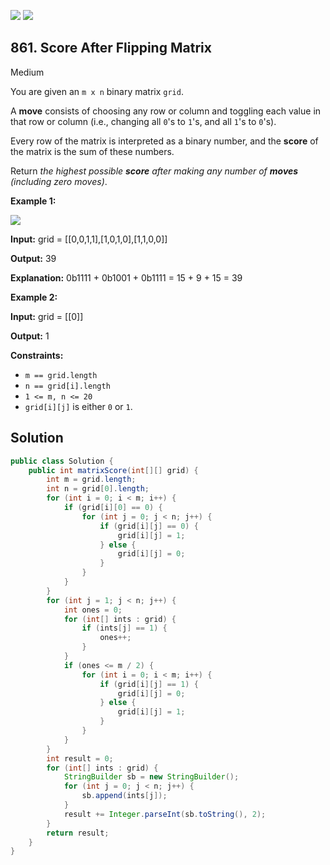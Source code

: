[![](https://img.shields.io/github/stars/javadev/LeetCode-in-Java?label=Stars&style=flat-square)](https://github.com/javadev/LeetCode-in-Java)
[![](https://img.shields.io/github/forks/javadev/LeetCode-in-Java?label=Fork%20me%20on%20GitHub%20&style=flat-square)](https://github.com/javadev/LeetCode-in-Java/fork)

## 861\. Score After Flipping Matrix

Medium

You are given an `m x n` binary matrix `grid`.

A **move** consists of choosing any row or column and toggling each value in that row or column (i.e., changing all `0`'s to `1`'s, and all `1`'s to `0`'s).

Every row of the matrix is interpreted as a binary number, and the **score** of the matrix is the sum of these numbers.

Return _the highest possible **score** after making any number of **moves** (including zero moves)_.

**Example 1:**

![](https://assets.leetcode.com/uploads/2021/07/23/lc-toogle1.jpg)

**Input:** grid = \[\[0,0,1,1],[1,0,1,0],[1,1,0,0]]

**Output:** 39

**Explanation:** 0b1111 + 0b1001 + 0b1111 = 15 + 9 + 15 = 39

**Example 2:**

**Input:** grid = \[\[0]]

**Output:** 1

**Constraints:**

*   `m == grid.length`
*   `n == grid[i].length`
*   `1 <= m, n <= 20`
*   `grid[i][j]` is either `0` or `1`.

## Solution

```java
public class Solution {
    public int matrixScore(int[][] grid) {
        int m = grid.length;
        int n = grid[0].length;
        for (int i = 0; i < m; i++) {
            if (grid[i][0] == 0) {
                for (int j = 0; j < n; j++) {
                    if (grid[i][j] == 0) {
                        grid[i][j] = 1;
                    } else {
                        grid[i][j] = 0;
                    }
                }
            }
        }
        for (int j = 1; j < n; j++) {
            int ones = 0;
            for (int[] ints : grid) {
                if (ints[j] == 1) {
                    ones++;
                }
            }
            if (ones <= m / 2) {
                for (int i = 0; i < m; i++) {
                    if (grid[i][j] == 1) {
                        grid[i][j] = 0;
                    } else {
                        grid[i][j] = 1;
                    }
                }
            }
        }
        int result = 0;
        for (int[] ints : grid) {
            StringBuilder sb = new StringBuilder();
            for (int j = 0; j < n; j++) {
                sb.append(ints[j]);
            }
            result += Integer.parseInt(sb.toString(), 2);
        }
        return result;
    }
}
```